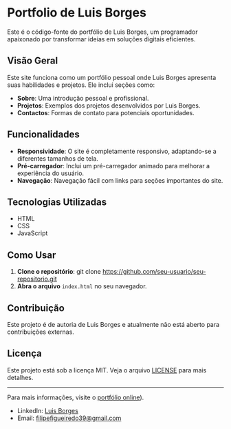 # Portfolio de Luis Borges

Este é o código-fonte do portfólio de Luis Borges, um programador apaixonado por transformar ideias em soluções digitais eficientes.

## Visão Geral

Este site funciona como um portfólio pessoal onde Luis Borges apresenta suas habilidades e projetos. Ele inclui seções como:

- **Sobre**: Uma introdução pessoal e profissional.
- **Projetos**: Exemplos dos projetos desenvolvidos por Luis Borges.
- **Contactos**: Formas de contato para potenciais oportunidades.

## Funcionalidades

- **Responsividade**: O site é completamente responsivo, adaptando-se a diferentes tamanhos de tela.
- **Pré-carregador**: Inclui um pré-carregador animado para melhorar a experiência do usuário.
- **Navegação**: Navegação fácil com links para seções importantes do site.

## Tecnologias Utilizadas

- HTML
- CSS
- JavaScript

## Como Usar

1. **Clone o repositório**:
   git clone https://github.com/seu-usuario/seu-repositorio.git
2. **Abra o arquivo** `index.html` no seu navegador.

## Contribuição

Este projeto é de autoria de Luis Borges e atualmente não está aberto para contribuições externas.

## Licença

Este projeto está sob a licença MIT. Veja o arquivo [LICENSE](./LICENSE) para mais detalhes.

---

Para mais informações, visite o [portfólio online](https://127.0.0.1:5500/index.html)).
- LinkedIn: [Luis Borges](https://www.linkedin.com/in/luis-borges-123456789/)
- Email: filipefigueiredo39@gmail.com
  
